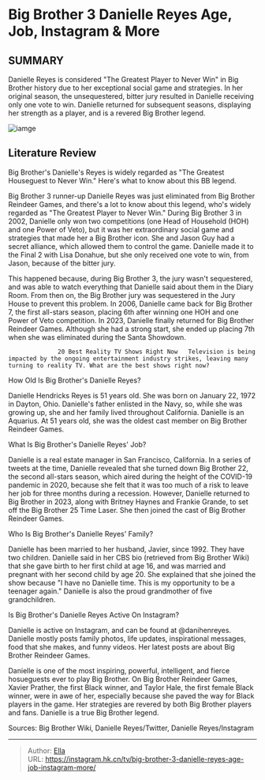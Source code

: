 # Big Brother 3 Danielle Reyes  Age, Job, Instagram &amp; More


## SUMMARY 



  Danielle Reyes is considered &#34;The Greatest Player to Never Win&#34; in Big Brother history due to her exceptional social game and strategies.   In her original season, the unsequestered, bitter jury resulted in Danielle receiving only one vote to win.   Danielle returned for subsequent seasons, displaying her strength as a player, and is a revered Big Brother legend.  

![iamge](https://static1.srcdn.com/wordpress/wp-content/uploads/2023/09/danielle-reyes.jpg)

## Literature Review
Big Brother&#39;s Danielle&#39;s Reyes is widely regarded as &#34;The Greatest Houseguest to Never Win.&#34; Here&#39;s what to know about this BB legend.




Big Brother 3 runner-up Danielle Reyes was just eliminated from Big Brother Reindeer Games, and there&#39;s a lot to know about this legend, who&#39;s widely regarded as &#34;The Greatest Player to Never Win.&#34; During Big Brother 3 in 2002, Danielle only won two competitions (one Head of Household (HOH) and one Power of Veto), but it was her extraordinary social game and strategies that made her a Big Brother icon. She and Jason Guy had a secret alliance, which allowed them to control the game. Danielle made it to the Final 2 with Lisa Donahue, but she only received one vote to win, from Jason, because of the bitter jury.




This happened because, during Big Brother 3, the jury wasn&#39;t sequestered, and was able to watch everything that Danielle said about them in the Diary Room. From then on, the Big Brother jury was sequestered in the Jury House to prevent this problem. In 2006, Danielle came back for Big Brother 7, the first all-stars season, placing 6th after winning one HOH and one Power of Veto competition. In 2023, Danielle finally returned for Big Brother Reindeer Games. Although she had a strong start, she ended up placing 7th when she was eliminated during the Santa Showdown.

                  20 Best Reality TV Shows Right Now   Television is being impacted by the ongoing entertainment industry strikes, leaving many turning to reality TV. What are the best shows right now?    


 How Old Is Big Brother&#39;s Danielle Reyes? 
          




Danielle Hendricks Reyes is 51 years old. She was born on January 22, 1972 in Dayton, Ohio. Danielle&#39;s father enlisted in the Navy, so, while she was growing up, she and her family lived throughout California. Danielle is an Aquarius. At 51 years old, she was the oldest cast member on Big Brother Reindeer Games. 



 What Is Big Brother&#39;s Danielle Reyes&#39; Job? 
          

Danielle is a real estate manager in San Francisco, California. In a series of tweets at the time, Danielle revealed that she turned down Big Brother 22, the second all-stars season, which aired during the height of the COVID-19 pandemic in 2020, because she felt that it was too much of a risk to leave her job for three months during a recession. However, Danielle returned to Big Brother in 2023, along with Britney Haynes and Frankie Grande, to set off the Big Brother 25 Time Laser. She then joined the cast of Big Brother Reindeer Games.






 Who Is Big Brother&#39;s Danielle Reyes&#39; Family? 
          

Danielle has been married to her husband, Javier, since 1992. They have two children. Danielle said in her CBS bio (retrieved from Big Brother Wiki) that she gave birth to her first child at age 16, and was married and pregnant with her second child by age 20. She explained that she joined the show because &#34;I have no Danielle time. This is my opportunity to be a teenager again.&#34; Danielle is also the proud grandmother of five grandchildren.



 Is Big Brother&#39;s Danielle Reyes Active On Instagram? 

 

Danielle is active on Instagram, and can be found at @danihenreyes. Danielle mostly posts family photos, life updates, inspirational messages, food that she makes, and funny videos. Her latest posts are about Big Brother Reindeer Games.




Danielle is one of the most inspiring, powerful, intelligent, and fierce hosueguests ever to play Big Brother. On Big Brother Reindeer Games, Xavier Prather, the first Black winner, and Taylor Hale, the first female Black winner, were in awe of her, especially because she paved the way for Black players in the game. Her strategies are revered by both Big Brother players and fans. Danielle is a true Big Brother legend.

Sources: Big Brother Wiki, Danielle Reyes/Twitter, Danielle Reyes/Instagram



---

> Author: [Ella](https://instagram.hk.cn/)  
> URL: https://instagram.hk.cn/tv/big-brother-3-danielle-reyes-age-job-instagram-more/  

